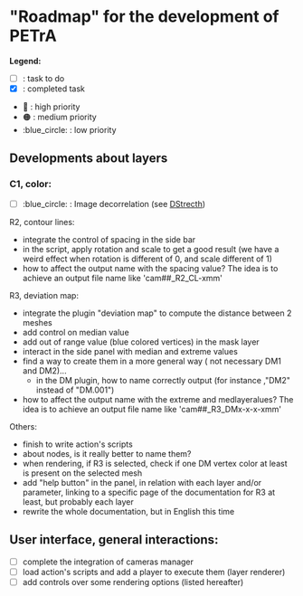 # "Roadmap" for the development of PETrA

**Legend:**
- [ ] : task to do
- [x] : completed task
- :red_circle: : high priority
- :orange_circle: : medium priority
- :blue_circle: : low priority


## Developments about layers
### C1, color:
+ [ ] :blue_circle: : Image decorrelation (see [DStrecth](http://www.dstretch.com/))
 
R2, contour lines:
+ integrate the control of spacing in the side bar
+ in the script, apply rotation and scale to get a good result (we have a weird effect when rotation is different of 0, and scale different of 1)
+ how to affect the output name with the spacing value? The idea is to achieve an output file name like 'cam##_R2_CL-xmm'
 
R3, deviation map:
+ integrate the plugin "deviation map" to compute the distance between 2 meshes
+ add control on median value
+ add out of range value (blue colored vertices) in the mask layer
+ interact in the side panel with median and extreme values
+ find a way to create them in a more general way ( not necessary DM1 and DM2)...
    + in the DM plugin, how to name correctly output (for instance ,"DM2" instead of "DM.001")
+ how to affect the output name with the extreme and medlayeralues? The idea is to achieve an output file name like 'cam##_R3_DMx-x-x-xmm'
 
Others:
+ finish to write action's scripts
+ about nodes, is it really better to name them?
+ when rendering, if R3 is selected, check if one DM vertex color at least is present on the selected mesh
+ add "help button" in the panel, in relation with each layer and/or parameter, linking to a specific page of the documentation for R3 at least, but probably each layer
+ rewrite the whole documentation, but in English this time


## User interface, general interactions:
- [ ] complete the integration of cameras manager
- [ ] load action's scripts and add a player to execute them (layer renderer)
- [ ] add controls over some rendering options (listed hereafter)
